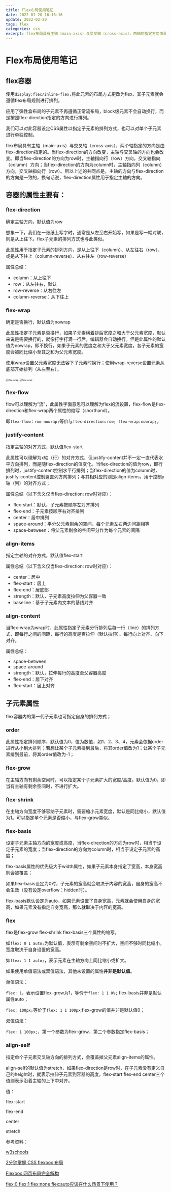 ```yaml
---
title: Flex布局使用笔记
date: 2022-01-28 16:16:16
update: 2022-02-20
tags: flex
categories: css
excerpt: flex布局具有主轴（main-axis）与交叉轴（cross-axis），两轴的指定方向由属性flex-direction控制。flex-direction的方向为row时，主轴指向行（row）方向，交叉轴指向（column）方向；当flex-direction的方向为column时，主轴指向列（column）方向，交叉轴指向行（row）。
---
```


# Flex布局使用笔记
## flex容器

使用`display:flex/inline-flex;`将此元素的布局方式更改为flex，其子元素就会遵循flex布局规则进行排列。

应用了弹性盒布局的子元素不再遵循正常流布局，block级元素不会自动换行，而是按照flex-direction指定的方向进行排列。

我们可以对此容器设定CSS属性以指定子元素的排列方式，也可以对单个子元素进行单独控制。



flex布局具有主轴（main-axis）与交叉轴（cross-axis），两个轴指定的方向是由flex-direction指定的。当flex-direction的方向改变，主轴与交叉轴的方向也会改变。即当flex-direction的方向为row时，主轴指向行（row）方向，交叉轴指向（column）方向；当flex-direction的方向为column时，主轴指向列（column）方向，交叉轴指向行（row）。所以上述的共同点是，主轴的方向与flex-direction的方向是一致的，换句话说，flex-direction属性用于指定主轴的方向。

## 容器的属性主要有：

### flex-direction

确定主轴方向，默认值为row

想象一下，我们在一张纸上写字时，通常是从左至右开始写，如果是写一幅对联，则是从上往下。flex子元素的排列方式也与此类似。

此属性用于指定子元素的排列方向，是从上往下（column）、从左往右（row）、或是从下往上（column-reverse）、从右往左（row-reverse）

属性总结：

- column：从上往下
- row：从左往右，默认
- row-reverse：从右往左
- column-reverse：从下往上



### flex-wrap

确定是否换行，默认值为nowrap

此属性指定子元素是否换行，如果子元素横着排后宽度之和大于父元素宽度，默认来说是需要换行的，就像打字打满一行后，编辑器会自动换行。但是此属性的默认值为nowrap，即不换行，如果子元素的宽度之和大于父元素宽度，各子元素的宽度会被同比缩小至其之和为父元素宽度。

使用wrap设置父元素宽度无法容下子元素时换行；使用wrap-reverse设置元素从底部开始排列（从左至右）。

<img src="https://raw.githubusercontent.com/Anqing-None/PicStore/master/img/flex-wrap.png" alt="flex-wrap" style="zoom:50%;" />

<img src="https://raw.githubusercontent.com/Anqing-None/PicStore/master/img/flex-wrap-reverse.png" alt="flex-wrap" style="zoom:50%;" />


### flex-flow

flow可以理解为“流”，此属性字面意思可以理解为flex的流设置，flex-flow是flex-direction和flex-wrap两个属性的缩写（shorthand）。

即`flex-flow：row nowrap;`等价与`flex-direction:row; flex-wrap:nowrap;`。

### justify-content

指定主轴的对齐方式，默认值flex-start

此属性可以理解为x轴（行）的对齐方式，但justify-content并不一定一直代表水平方向排列，而是随flex-direction的值变化。当flex-direction的值为row，即行排列时，justify-content控制水平行排列；当flex-direction的值为column时，justify-content控制竖直列方向排列；与其相对应的则是align-items，用于控制y轴（列）的对齐方式；

属性总结（以下含义仅当flex-direction: row时对应）：

- flex-start：默认，子元素按顺序左对齐排列
- flex-end：子元素按顺序右对齐排列
- center：居中排列
- space-around：平分父元素剩余的空间，每个元素左右两边间距相等
- space-between：将父元素剩余的空间平分作为每个元素的间隔

### align-items

指定主轴的对齐方式，默认值flex-start

属性总结（以下含义仅当flex-direction: row时对应）：

- center：居中
- flex-start：居上
- flex-end：居底部
- strength：默认，子元素高度拉伸为父容器一致
- baseline：基于子元素内文本的基线对齐

### align-content

当flex-wrap为wrap时，此属性指定子元素分行排列后每一行（line）的排列方式，即每行之间的间距，每行的高度是否拉伸（默认拉伸）、每行向上对齐、向下对齐。

属性总结：

- space-between
- space-around
- strength：默认，拉伸每行的高度至父容器高度
- flex-end：居下对齐
- flex-start：居上对齐

## 子元素属性

flex容器内的第一代子元素也可指定自身的排列方式；

### order

此属性指定排列顺序，默认值为0，值为数值，如1、2、3、4，元素会依据order进行从小到大排列；若想让某个子元素排到最后，将其order值改为1；让某个子元素排到最前，将其order值改为-1；

### flex-grow

在主轴方向有剩余空间时，可以指定某个子元素扩大的宽度/高度。默认值为0，即当有主轴有剩余空间时，不进行扩大。

### flex-shrink

在主轴方向宽度不够容纳子元素时，需要缩小元素宽度，默认是同比缩小，默认值为1。可以指定单个元素是否缩小，与flex-grow类似。

### flex-basis

设定子元素主轴方向的宽度或高度，当flex-direction的方向为row时，相当于设定子元素的宽度；当flex-direction的方向为column时，相当于设定子元素的高度；

flex-basis属性的优先级大于width属性，如果子元素本身指定了宽高，本身宽高则会被覆盖；

如果flex-basis设定为0时，子元素的宽高就会取决于内容的宽高，自身的宽高不会生效（没有设定overflow：hidden时）。

flex-basis默认设定为auto，如果元素设置了自身宽高，元素就会使用自身的宽高，如果元素没有指定自身宽高，那么就取决于内容的宽高。

### flex

flex是flex-grow flex-shrink flex-basis三个属性的缩写。

如`flex: 0 1 auto;`为默认值，表示有剩余空间时不扩大，空间不够时同比缩小，宽度取决于自身设置的宽高。

如`flex: 1 1 auto;`，表示元素在主轴方向上同比缩小或扩大。

如果使用单值语法或双值语法，其他未设置的属性**并非是默认值**。

单值语法：

`flex: 1`，表示设置flex-grow为1，等价于`flex: 1 1 0%;` flex-basis并非是默认属性auto；

`flex: 100px;`等价于`flex: 1 1 100px`;flex-grow的值并非是默认值0；

双值语法：

`flex: 1 100px;`，第一个参数为flex-grow，第二个参数指定flex-basis；



### align-self

指定单个子元素交叉轴方向的排列方式，会覆盖掉父元素align-items的属性。

align-self的默认值为stretch，如果flex-direction是row时，在子元素没有定义自己的height时，就表示拉伸子元素到容器的高度。flex-start flex-end center三个值则表示沿着主轴的上下中对齐。

值：

flex-start

flex-end

center

stretch



参考资料：

[w3schools](https://www.w3schools.com/css/css3_flexbox_container.asp)

[2分钟掌握 CSS flexbox 布局](https://www.bilibili.com/video/BV1P7411m7Nu)

[Flexbox 网页布局完全解构](https://www.bilibili.com/video/BV1qJ411N7TA)

[flex:0 flex:1 flex:none flex:auto应该在什么场景下使用？](https://www.zhangxinxu.com/wordpress/2020/10/css-flex-0-1-none/)



